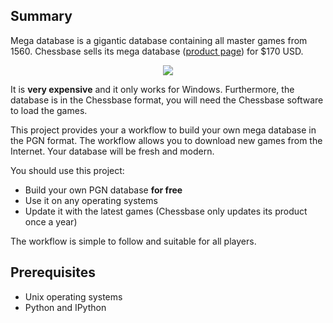 ## Summary

Mega database is a gigantic database containing all master games from 1560. Chessbase sells its mega database ([product page](https://shop.chessbase.com/en/products/mega_database_2016)) for $170 USD.

<p align="center">
  <img src='https://shop.chessbase.com/en/pics/bp_7853'>
</p>

It is **very expensive** and it only works for Windows. Furthermore, the database is in the Chessbase format, you will need the Chessbase software to load the games.

This project provides your a workflow to build your own mega database in the PGN format. The workflow allows you to download new games from the Internet. Your database will be fresh and modern.

You should use this project:

* Build your own PGN database **for free**
* Use it on any operating systems
* Update it with the latest games (Chessbase only updates its product once a year)

The workflow is simple to follow and suitable for all players.

## Prerequisites 

* Unix operating systems
* Python and IPython
